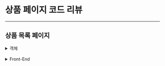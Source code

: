 상품 페이지 코드 리뷰
==================

***    

상품 목록 페이지
---------------
  <details>
  <summary>객체</summary>
  <div markdown="1">
    
## Dto, Entity

  </div>
  </details>
  
<br/>




  <details>
  <summary>Front-End</summary>
  <div markdown="1">
    
## Front-End 코드

### 요청 코드
```javascript
const [ oldSearchData, setOldSearchData ] = useState({
    petTypeName: type,
    productCategoryName: !!category ? category : 'all',
    searchOption: "all",
    searchValue: "",
    sortOption: "name",
    pageIndex: 1
});

const [ searchData, setSearchData ] = useState({
    petTypeName: type,
    productCategoryName: !!category ? category : 'all',
    searchOption: "all",
    searchValue: "",
    sortOption: "name",
    pageIndex: 1
});

const getProducts = useQuery(["getProducts"], async () => {
    try {
        const response = getAllProductsApi(searchData);
        return await response
    } catch(error) {
        console.log(error)
    }
}, {
    retry: 0,
    refetchOnWindowFocus: false,
    onSuccess: response => {
        setOldSearchData(searchData)
        setProducts(response?.data)
    }
})

const getProductsPagenation = useQuery(["getProductsPageNation"], async () => {
    try {
        const response = getProductsCountApi(searchData);
        return response;
    } catch (error) {
보 페이지
---------------

  <details>
  <summary>객체</summary>
  <div markdown="1">
    
## Dto, Entity

  </div>
  </details>
  
<br/>




  <details>
  <summary>Front-End</summary>
  <div markdown="1">
    
## Front-End 코드


  </div>
  </details>
  
<br/>



  <details>
  <summary>Back-End</summary>
  <div markdown="1">
    
## Back-End 코드

**Controller**

  </div>
  </details>
  
<br/>
